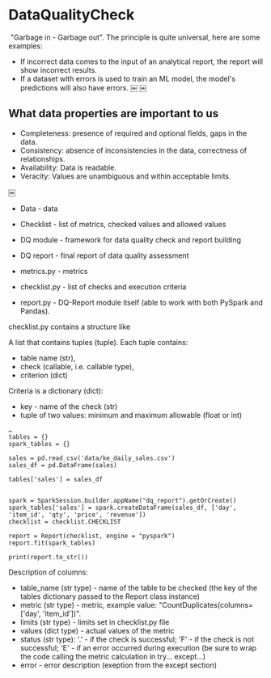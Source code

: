 # DataQualityCheck

 "Garbage in - Garbage out". The principle is quite universal, here are some examples:
* If incorrect data comes to the input of an analytical report, the report will show incorrect results.
* If a dataset with errors is used to train an ML model, the model's predictions will also have errors.
￼
￼
## What data properties are important to us

* Completeness: presence of required and optional fields, gaps in the data.
* Consistency: absence of inconsistencies in the data, correctness of relationships.
* Availability: Data is readable.
* Veracity: Values are unambiguous and within acceptable limits.

￼
* Data - data
* Checklist - list of metrics, checked values and allowed values
* DQ module - framework for data quality check and report building
* DQ report - final report of data quality assessment


* metrics.py - metrics
* checklist.py - list of checks and execution criteria
* report.py - DQ-Report module itself (able to work with both PySpark and Pandas).


checklist.py contains a structure like

A list that contains tuples (tuple). Each tuple contains:
* table name (str),
* check (callable, i.e. callable type),
* criterion (dict)

Criteria is a dictionary (dict):
* key - name of the check (str)
* tuple of two values: minimum and maximum allowable (float or int)

```
…
tables = {}
spark_tables = {}

sales = pd.read_csv('data/ke_daily_sales.csv')
sales_df = pd.DataFrame(sales)

tables['sales'] = sales_df


spark = SparkSession.builder.appName("dq_report").getOrCreate()
spark_tables['sales'] = spark.createDataFrame(sales_df, ['day', 'item_id', 'qty', 'price', 'revenue'])
checklist = checklist.CHECKLIST

report = Report(checklist, engine = "pyspark")
report.fit(spark_tables)

print(report.to_str())

```

Description of columns:
* table_name (str type) - name of the table to be checked (the key of the tables dictionary passed to the Report class instance)
* metric (str type) - metric, example value: "CountDuplicates(columns=['day', 'item_id'])".
* limits (str type) - limits set in checklist.py file 
* values (dict type) - actual values of the metric 
* status (str type): '.' - if the check is successful; 'F' - if the check is not successful; 'E' - if an error occurred during execution (be sure to wrap the code calling the metric calculation in try... except...)
* error - error description (exeption from the except section)
